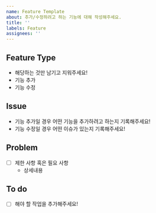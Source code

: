 ```yaml
---
name: Feature Template
about: 추가/수정하려고 하는 기능에 대해 작성해주세요.
title: ''
labels: Feature
assignees: ''
---
```

## Feature Type
- 해당하는 것만 남기고 지워주세요!
- 기능 추가
- 기능 수정

## Issue
- 기능 추가일 경우 어떤 기능을 추가하려고 하는지 기록해주세요!
- 기능 수정일 경우 어떤 이슈가 있는지 기록해주세요!

## Problem
- [ ] 제한 사항 혹은 필요 사항
  - 상세내용 

## To do
- [ ] 해야 할 작업을 추가해주세요!
